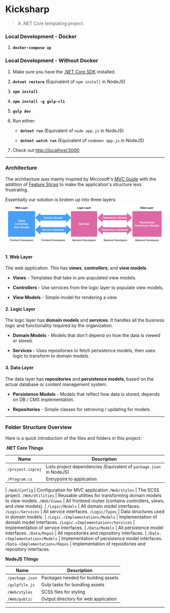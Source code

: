 # Kicksharp
> A .NET Core templating project.

### Local Development - Docker

1. __`docker-compose up`__

### Local Development - Without Docker

1. Make sure you have the [.NET Core SDK](https://www.microsoft.com/net/download/core) installed.

1. __`dotnet restore`__ (Equivalent of `npm install` in NodeJS)

1. __`npm install`__

1. __`npm install -g gulp-cli`__

1. __`gulp dev`__

1. Run either:
    
    - __`dotnet run`__ (Equivalent of `node app.js` in NodeJS)

    - __`dotnet watch run`__ (Equivalent of `nodemon app.js` in NodeJS)

1. Check out [http://localhost:5000](http://localhost:5000)

---

### Architecture

The architecture was mainly inspired by Microsoft's [MVC Guide](https://docs.microsoft.com/en-us/aspnet/core/mvc/overview) with the addition of [Feature Slices](https://msdn.microsoft.com/en-us/magazine/mt763233.aspx) to make the application's structure less frustrating.

Essentially our solution is broken up into three layers:
![Architecture](https://raw.githubusercontent.com/RyanNHG/dotnet-features-app/master/architecture.png)

#### 1. Web Layer

The web application. This has __views__, __controllers__, and __view models__.

- __Views__ - Templates that take in pre-populated view models.

- __Controllers__ - Use services from the logic layer to populate view models.

- __View Models__ - Simple model for rendering a view.


#### 2. Logic Layer

The logic layer has __domain models__ and __services__. It handles all the business logic and functionality required by the organization.

- __Domain Models__ - Models that don't depend on how the data is viewed or stored.

- __Services__ - Uses repositories to fetch persistence models, then uses logic to transform to domain models.


#### 3. Data Layer

The data layer has __repositories__ and __persistence models__, based on the actual database or content management system.

- __Persistence Models__ - Models that reflect how data is stored, depends on DB / CMS implementation.

- __Repositories__ - Simple classes for retrieving / updating for models.

---

### Folder Structure Overview

Here is a quick introduction of the files and folders in this project:

__.NET Core Things__

Name | Description
--- | ---
`/project.csproj` | Lists project dependencies (Equivalent of `package.json` in NodeJS)
`/Program.cs` | Entrypoint to application
 | 
`/Web/Config` | Configuration for MVC application
`/Web/styles` | The SCSS project.
`/Web/Utilities` | Reusable utilities for transforming domain models to view models.
`/Web/Views` | All frontend routes (contains controllers, views, and view models).
 | 
`/Logic/Models` | All domain model interfaces.
`/Logic/Services` | All service interfaces.
`/Logic/Types` | Data structures used in domain models.
 | 
`/Logic.<Implementation>/Models` | Implementation of domain model interfaces.
`/Logic.<Implementation>/Services` | Implementation of service interfaces.
 | 
`/Data/Models` | All persistence model interfaces.
`/Data/Repos` | All repositories and repository interfaces.
 | 
`/Data.<Implementation>/Models` | Implementation of persistence model interfaces.
`/Data.<Implementation>/Repos` | Implementation of repositories and repository interfaces.

__NodeJS Things__

Name | Description
--- | ---
`/package.json` | Packages needed for building assets
`/gulpfile.js` | Gulp tasks for bundling assets
`/Web/styles` | SCSS files for styling
`/Web/public` | Output directory for web application

---
